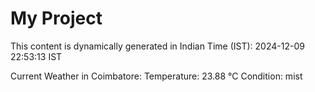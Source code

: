 # My Project

This content is dynamically generated in Indian Time (IST): 2024-12-09 22:53:13 IST


Current Weather in Coimbatore:
Temperature: 23.88 °C
Condition: mist
